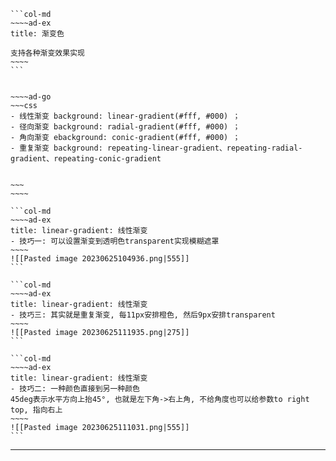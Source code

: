 ````col
```col-md
~~~~ad-ex
title: 渐变色

支持各种渐变效果实现
~~~~
```


~~~~ad-go
~~~css
- 线性渐变 background: linear-gradient(#fff, #000) ；
- 径向渐变 background: radial-gradient(#fff, #000) ；
- 角向渐变 ebackground: conic-gradient(#fff, #000) ；
- 重复渐变 background: repeating-linear-gradient、repeating-radial-gradient、repeating-conic-gradient


~~~
~~~~
````

````col
```col-md
~~~~ad-ex
title: linear-gradient: 线性渐变
- 技巧一: 可以设置渐变到透明色transparent实现模糊遮罩
~~~~
![[Pasted image 20230625104936.png|555]]
```

```col-md
~~~~ad-ex
title: linear-gradient: 线性渐变
- 技巧三: 其实就是重复渐变, 每11px安排橙色, 然后9px安排transparent
~~~~
![[Pasted image 20230625111935.png|275]]
```

```col-md
~~~~ad-ex
title: linear-gradient: 线性渐变
- 技巧二: 一种颜色直接到另一种颜色
45deg表示水平方向上抬45°, 也就是左下角->右上角, 不给角度也可以给参数to right top, 指向右上
~~~~
![[Pasted image 20230625111031.png|555]]
```
````
---
